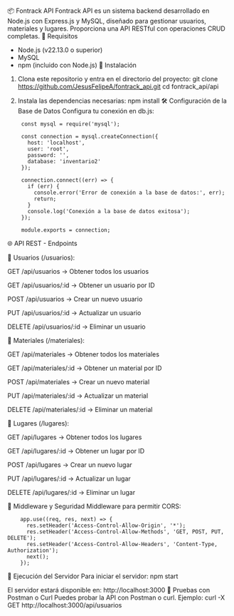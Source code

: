 📦 Fontrack API
Fontrack API es un sistema backend desarrollado en Node.js con Express.js y MySQL, diseñado para gestionar usuarios, materiales y lugares. Proporciona una API RESTful con operaciones CRUD completas.
🔧 Requisitos
- Node.js (v22.13.0 o superior)
- MySQL
- npm (incluido con Node.js)
🚀 Instalación
1. Clona este repositorio y entra en el directorio del proyecto:
   git clone https://github.com/JesusFelipeA/fontrack_api.git
   cd fontrack_api/api

2. Instala las dependencias necesarias:
   npm install
🛠 Configuración de la Base de Datos
Configura tu conexión en db.js:

        const mysql = require('mysql');

        const connection = mysql.createConnection({
          host: 'localhost',
          user: 'root',
          password: '',
          database: 'inventario2'
        });

        connection.connect((err) => {
          if (err) {
            console.error('Error de conexión a la base de datos:', err);
            return;
          }
          console.log('Conexión a la base de datos exitosa');
        });

        module.exports = connection;
        
🌐 API REST - Endpoints

📌 Usuarios (/usuarios):

GET    /api/usuarios         → Obtener todos los usuarios

GET    /api/usuarios/:id     → Obtener un usuario por ID

POST   /api/usuarios         → Crear un nuevo usuario

PUT    /api/usuarios/:id     → Actualizar un usuario

DELETE /api/usuarios/:id     → Eliminar un usuario

📌 Materiales (/materiales):

GET    /api/materiales         → Obtener todos los materiales

GET    /api/materiales/:id     → Obtener un material por ID

POST   /api/materiales         → Crear un nuevo material

PUT    /api/materiales/:id     → Actualizar un material

DELETE /api/materiales/:id     → Eliminar un material

📌 Lugares (/lugares):

GET    /api/lugares         → Obtener todos los lugares

GET    /api/lugares/:id     → Obtener un lugar por ID

POST   /api/lugares         → Crear un nuevo lugar

PUT    /api/lugares/:id     → Actualizar un lugar

DELETE /api/lugares/:id     → Eliminar un lugar

🔐 Middleware y Seguridad
Middleware para permitir CORS:

        app.use((req, res, next) => {
          res.setHeader('Access-Control-Allow-Origin', '*');
          res.setHeader('Access-Control-Allow-Methods', 'GET, POST, PUT, DELETE');
          res.setHeader('Access-Control-Allow-Headers', 'Content-Type, Authorization');
          next();
        });
        
🚀 Ejecución del Servidor
Para iniciar el servidor:
npm start

El servidor estará disponible en:
http://localhost:3000
🧪 Pruebas con Postman o Curl
Puedes probar la API con Postman o curl. Ejemplo:
curl -X GET http://localhost:3000/api/usuarios
